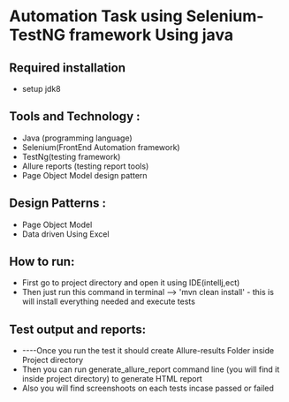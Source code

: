 # Automation Task using Selenium-TestNG framework Using java


## Required installation 
* setup jdk8

## Tools and Technology :
* Java (programming language)
* Selenium(FrontEnd Automation framework)
* TestNg(testing framework)
* Allure reports (testing report tools)
* Page Object Model design pattern

## Design Patterns :
* Page Object Model
* Data driven Using Excel 

## How to run:
* First go to project directory and open it using IDE(intellj,ect)
* Then just run this command in terminal --> 'mvn clean install' - this is will install everything needed and execute tests

## Test output and reports: 
* ----Once you run the test it should create Allure-results Folder inside Project directory  
* Then you can run generate_allure_report command line (you will find it inside project directory) to generate HTML report
* Also you will find screenshoots on each tests incase passed or failed  
